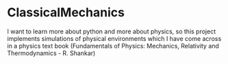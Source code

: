 # ClassicalMechanics
I want to learn more about python and more about physics, so this project implements simulations of physical environments which I have come across in a physics text book (Fundamentals of Physics: Mechanics, Relativity and Thermodynamics - R. Shankar)
